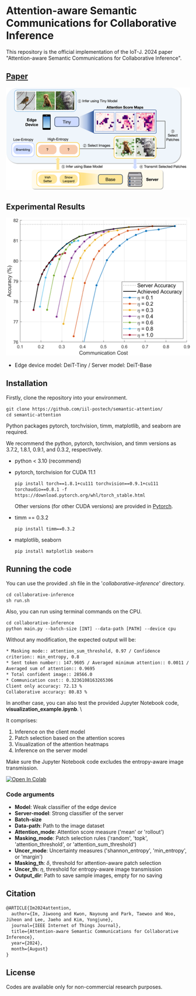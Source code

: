 # Attention-aware Semantic Communications for Collaborative Inference

This repository is the official implementation of the IoT-J. 2024 paper "Attention-aware Semantic Communications for Collaborative Inference".

## [**Paper**](https://ieeexplore.ieee.org/document/10630703 "Attention-aware Semantic Communications for Collaborative Inference")
![alt Overall](/assets/overall.png/)




## Experimental Results
<div align="center">
<img src="/assets/comm-acc.png" alt="Result" width="600">
</div>

- Edge device model: DeiT-Tiny / Server model: DeiT-Base



## Installation
Firstly, clone the repository into your environment.
```
git clone https://github.com/iil-postech/semantic-attention/
cd semantic-attention
```

Python packages pytorch, torchvision, timm, matplotlib, and seaborn are required.

We recommend the python, pytorch, torchvision, and timm versions as 3.7.2, 1.8.1, 0.9.1, and 0.3.2, respectively.

- python < 3.10 (recommend)

- pytorch, torchvision for CUDA 11.1
  ```
  pip install torch==1.8.1+cu111 torchvision==0.9.1+cu111 torchaudio==0.8.1 -f https://download.pytorch.org/whl/torch_stable.html
  ```
  Other versions (for other CUDA versions) are provided in [Pytorch](https://pytorch.org/get-started/previous-versions/ "Previous Torch Versions").

- timm == 0.3.2
  ```
  pip install timm==0.3.2
  ```

- matplotlib, seaborn
  ```
  pip install matplotlib seaborn
  ```



## Running the code
You can use the provided .sh file in the '*collaborative-inference*' directory.
```
cd collaborative-inference
sh run.sh
```
Also, you can run using terminal commands on the CPU.
```
cd collaborative-inference
python main.py --batch-size [INT] --data-path [PATH] --device cpu
```

Without any modification, the expected output will be:
```
* Masking mode:: attention_sum_threshold, 0.97 / Confidence criterion:: min_entropy, 0.8
* Sent token number:: 147.9605 / Averaged minimum attention:: 0.0011 / Averaged sum of attention:: 0.9695
* Total confident image:: 28566.0
* Communication cost:: 0.3236108163265306
Client only accuracy: 72.13 %
Collaborative accuracy: 80.83 %
```

In another case, you can also test the provided Jupyter Notebook code, **visualization_example.ipynb**. \


It comprises:

  1) Inference on the client model
  2) Patch selection based on the attention scores
  3) Visualization of the attention heatmaps
  4) Inference on the server model

Make sure the Jupyter Notebook code excludes the entropy-aware image transmission.

 <a href="https://colab.research.google.com/github/iil-postech/semantic-attention/blob/main/visualization_example.ipynb" target="_parent">
    <img src="https://colab.research.google.com/assets/colab-badge.svg" alt="Open In Colab"/>
</a>

### Code arguments
- **Model**: Weak classifier of the edge device
- **Server-model**: Strong classifier of the server
- **Batch-size**
- **Data-path**: Path to the image dataset
- **Attention_mode**: Attention score measure ('mean' or 'rollout')
- **Masking_mode**: Patch selection rules ('random', 'topk', 'attention_threshold', or 'attention_sum_threshold')
- **Uncer_mode**: Uncertainty measures ('shannon_entropy', 'min_entropy', or 'margin')
- **Masking_th**: $\delta$, threshold for attention-aware patch selection
- **Uncer_th**: $\eta$, threshold for entropy-aware image transmission
- **Output_dir**: Path to save sample images, empty for no saving

## Citation

  ```
  @ARTICLE{Im2024attention,
    author={Im, Jiwoong and Kwon, Nayoung and Park, Taewoo and Woo, Jiheon and Lee, Jaeho and Kim, Yongjune},
    journal={IEEE Internet of Things Journal}, 
    title={Attention-aware Semantic Communications for Collaborative Inference}, 
    year={2024},
    month={August}
  }
  ```



## License
Codes are available only for non-commercial research purposes.
